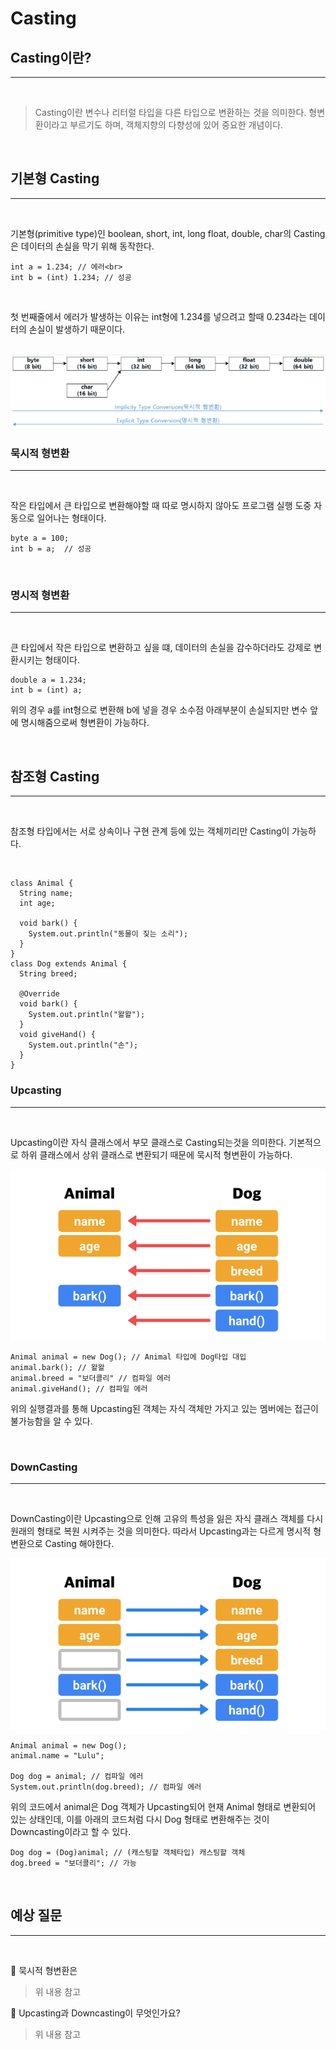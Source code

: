 # **Casting**

## **Casting이란?**

---

<br>

> Casting이란 변수나 리터럴 타입을 다른 타입으로 변환하는 것을 의미한다. 형변환이라고 부르기도 하며, 객체지향의 다향성에 있어 중요한 개념이다.

<br>

## **기본형 Casting**

---

<br>

기본형(primitive type)인 boolean, short, int, long float, double, char의 Casting은 데이터의 손실을 막기 위해 동작한다.

```
int a = 1.234; // 에러<br>
int b = (int) 1.234; // 성공
```

<br>

첫 번째줄에서 에러가 발생하는 이유는 int형에 1.234를 넣으려고 할때 0.234라는 데이터의 손실이 발생하기 때문이다.

<br>

<img src = "./images/Casting/Casting1.png">

### **묵시적 형변환**

---

<br>

작은 타입에서 큰 타입으로 변환해야할 때 따로 명시하지 않아도 프로그램 실행 도중 자동으로 일어나는 형태이다.

```
byte a = 100;
int b = a;  // 성공
```

<br>

### **명시적 형변환**

---

<br>

큰 타입에서 작은 타입으로 변환하고 싶을 떄, 데이터의 손실을 감수하더라도 강제로 변환시키는 형태이다.

```
double a = 1.234;
int b = (int) a;
```

위의 경우 a를 int형으로 변환해 b에 넣을 경우 소수점 아래부분이 손실되지만 변수 앞에 명시해줌으로써 형변환이 가능하다.

<br>

## **참조형 Casting**

---

<br>

참조형 타입에서는 서로 상속이나 구현 관계 등에 있는 객체끼리만 Casting이 가능하다.

<br>

```
class Animal {
  String name;
  int age;

  void bark() {
    System.out.println("동물이 짖는 소리");
  }
}
class Dog extends Animal {
  String breed;

  @Override
  void bark() {
    System.out.println("왈왈");
  }
  void giveHand() {
    System.out.println("손");
  }
}
```

### **Upcasting**

---

<br>

Upcasting이란 자식 클래스에서 부모 클래스로 Casting되는것을 의미한다. 기본적으로 하위 클래스에서 상위 클래스로 변환되기 때문에 묵시적 형변환이 가능하다.

<img src = "./images/Casting/Casting2.png">

```
Animal animal = new Dog(); // Animal 타입에 Dog타입 대입
animal.bark(); // 왈왈
animal.breed = "보더콜리" // 컴파일 에러
animal.giveHand(); // 컴파일 에러
```

위의 실행결과를 통해 Upcasting된 객체는 자식 객체만 가지고 있는 멤버에는 접근이 불가능함을 알 수 있다.

<br>

### **DownCasting**

---

<br>

DownCasting이란 Upcasting으로 인해 고유의 특성을 잃은 자식 클래스 객체를 다시 원래의 형태로 복원 시켜주는 것을 의미한다. 따라서 Upcasting과는 다르게 명시적 형변환으로 Casting 해야한다.

<img src = "./images/Casting/Casting3.png">

```
Animal animal = new Dog();
animal.name = "Lulu";

Dog dog = animal; // 컴파일 에러
System.out.println(dog.breed); // 컴파일 에러
```

위의 코드에서 animal은 Dog 객체가 Upcasting되어 현재 Animal 형태로 변환되어 있는 상태인데, 이를 아래의 코드처럼 다시 Dog 형태로 변환해주는 것이 Downcasting이라고 할 수 있다.

```
Dog dog = (Dog)animal; // (캐스팅할 객체타입) 캐스팅할 객체
dog.breed = "보더콜리"; // 가능
```

<br>

## **예상 질문**

---

<br>

📌 묵시적 형변환은

> 위 내용 참고

📌 Upcasting과 Downcasting이 무엇인가요?

> 위 내용 참고
